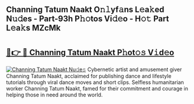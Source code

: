 ## Channing Tatum Naakt O𝚗𝚕yf𝚊ns L𝚎a𝚔ed N𝚞𝚍es - Part-93h P𝚑𝚘tos Vi𝚍𝚎o - H𝚘𝚝 Part L𝚎a𝚔s MZcMk

# <h2><a href="http://kfbbz1.oniu.top/?m=Channing+Tatum+Naakt">🔗👉 🔴 Channing Tatum Naakt P𝚑ot𝚘𝚜 V𝚒d𝚎o</a></h2>

[![Channing Tatum Naakt Nu𝚍e𝚜](https://i.imgur.com/0qMVB7G.gif)](http://kfbbz1.oniu.top/?m=Channing+Tatum+Naakt)
Cybernetic artist and amusement giver Channing Tatum Naakt, acclaimed for publishing dance and lifestyle tutorials through viral dance moves and short clips. Selfless humanitarian worker Channing Tatum Naakt, famed for their commitment and courage in helping those in need around the world.  
